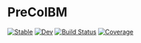 # PreCoIBM

[![Stable](https://img.shields.io/badge/docs-stable-blue.svg)](https://HetaoZ.github.io/PreCoIBM.jl/stable)
[![Dev](https://img.shields.io/badge/docs-dev-blue.svg)](https://HetaoZ.github.io/PreCoIBM.jl/dev)
[![Build Status](https://github.com/HetaoZ/PreCoIBM.jl/workflows/CI/badge.svg)](https://github.com/HetaoZ/PreCoIBM.jl/actions)
[![Coverage](https://codecov.io/gh/HetaoZ/PreCoIBM.jl/branch/master/graph/badge.svg)](https://codecov.io/gh/HetaoZ/PreCoIBM.jl)
